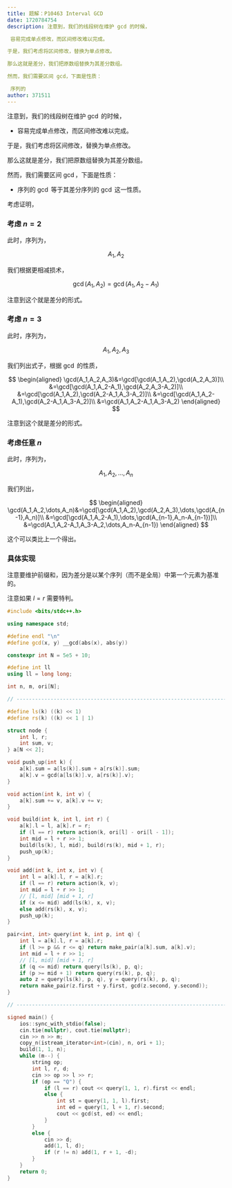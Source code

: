 ```yaml
---
title: 题解：P10463 Interval GCD
date: 1720784754
description: 注意到，我们的线段树在维护 gcd 的时候，

 容易完成单点修改，而区间修改难以完成。

于是，我们考虑将区间修改，替换为单点修改。

那么这就是差分，我们把原数组替换为其差分数组。

然而，我们需要区间 gcd，下面是性质：

 序列的
author: 371511
---
```


注意到，我们的线段树在维护 $\gcd$ 的时候，

+ 容易完成单点修改，而区间修改难以完成。

于是，我们考虑将区间修改，替换为单点修改。

那么这就是差分，我们把原数组替换为其差分数组。

然而，我们需要区间 $\gcd$，下面是性质：

+ 序列的 $\gcd$ 等于其差分序列的 $\gcd$ 这一性质。

考虑证明，

### 考虑 $n=2$

此时，序列为，

$$
A_1,A_2
$$

我们根据更相减损术，

$$
\gcd(A_1,A_2)=\gcd(A_1,A_2-A_1)
$$

注意到这个就是差分的形式。

### 考虑 $n=3$

此时，序列为，

$$
A_1,A_2,A_3
$$

我们列出式子，根据 $\gcd$ 的性质，

$$
\begin{aligned}
\gcd(A_1,A_2,A_3)&=\gcd[\gcd(A_1,A_2),\gcd(A_2,A_3)]\\
&=\gcd[\gcd(A_1,A_2-A_1),\gcd(A_2,A_3-A_2)]\\
&=\gcd[\gcd(A_1,A_2),\gcd(A_2-A_1,A_3-A_2)]\\
&=\gcd[\gcd(A_1,A_2-A_1),\gcd(A_2-A_1,A_3-A_2)]\\
&=\gcd(A_1,A_2-A_1,A_3-A_2)
\end{aligned}
$$

注意到这个就是差分的形式。

### 考虑任意 $n$

此时，序列为，

$$
A_1,A_2,\dots,A_n
$$

我们列出，

$$
\begin{aligned}
\gcd(A_1,A_2,\dots,A_n)&=\gcd[\gcd(A_1,A_2),\gcd(A_2,A_3),\dots,\gcd(A_{n-1},A_n)]\\
&=\gcd[\gcd(A_1,A_2-A_1),\dots,\gcd(A_{n-1},A_n-A_{n-1})]\\
&=\gcd(A_1,A_2-A_1,A_3-A_2,\dots,A_n-A_{n-1})
\end{aligned}
$$

这个可以类比上一个得出。

### 具体实现

注意要维护前缀和，因为差分是以某个序列（而不是全局）中第一个元素为基准的。

注意如果 $l=r$ 需要特判。

```cpp
#include <bits/stdc++.h>

using namespace std;

#define endl "\n"
#define gcd(x, y) __gcd(abs(x), abs(y))

constexpr int N = 5e5 + 10;

#define int ll
using ll = long long;

int n, m, ori[N];

// ----------------------------------------------------------------------------

#define ls(k) ((k) << 1)
#define rs(k) ((k) << 1 | 1)

struct node {
    int l, r;
    int sum, v;
} a[N << 2];

void push_up(int k) {
    a[k].sum = a[ls(k)].sum + a[rs(k)].sum;
    a[k].v = gcd(a[ls(k)].v, a[rs(k)].v);
}

void action(int k, int v) {
    a[k].sum += v, a[k].v += v;
}

void build(int k, int l, int r) {
    a[k].l = l, a[k].r = r;
    if (l == r) return action(k, ori[l] - ori[l - 1]);
    int mid = l + r >> 1;
    build(ls(k), l, mid), build(rs(k), mid + 1, r);
    push_up(k);
}

void add(int k, int x, int v) {
    int l = a[k].l, r = a[k].r;
    if (l == r) return action(k, v);
    int mid = l + r >> 1;
    // [l, mid] [mid + 1, r]
    if (x <= mid) add(ls(k), x, v);
    else add(rs(k), x, v);
    push_up(k);
}

pair<int, int> query(int k, int p, int q) {
    int l = a[k].l, r = a[k].r;
    if (l >= p && r <= q) return make_pair(a[k].sum, a[k].v);
    int mid = l + r >> 1;
    // [l, mid] [mid + 1, r]
    if (q <= mid) return query(ls(k), p, q);
    if (p >= mid + 1) return query(rs(k), p, q);
    auto z = query(ls(k), p, q), y = query(rs(k), p, q);
    return make_pair(z.first + y.first, gcd(z.second, y.second));
}

// ----------------------------------------------------------------------------

signed main() {
    ios::sync_with_stdio(false);
    cin.tie(nullptr), cout.tie(nullptr);
    cin >> n >> m;
    copy_n(istream_iterator<int>(cin), n, ori + 1);
    build(1, 1, n);
    while (m--) {
        string op;
        int l, r, d;
        cin >> op >> l >> r;
        if (op == "Q") {
            if (l == r) cout << query(1, 1, r).first << endl;
            else {
                int st = query(1, 1, l).first;
                int ed = query(1, l + 1, r).second;
                cout << gcd(st, ed) << endl;
            }
        }
        else {
            cin >> d;
            add(1, l, d);
            if (r != n) add(1, r + 1, -d);
        }
    }
    return 0;
}
```
